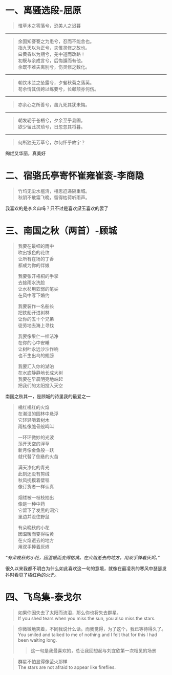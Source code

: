 # 一、离骚选段-屈原

>惟草木之零落兮，恐美人之迟暮
---
>余固知謇謇之为患兮，忍而不能舍也。  
>指九天以为正兮，夫惟灵修之故也。  
>曰黄昏以为期兮，羌中道而改路！  
>初既与余成言兮，后悔遁而有他。  
>余既不难夫离别兮，伤灵修之数化。
---
>朝饮木兰之坠露兮，夕餐秋菊之落英。  
>苟余情其信姱以练要兮，长顑颔亦何伤。
---
>亦余心之所善兮，虽九死其犹未悔。
---
>朝发轫于苍梧兮，夕余至乎县圃。  
>欲少留此灵琐兮，日忽忽其将暮。
---
>何所独无芳草兮，尔何怀乎故宇？

绚烂又华丽，真美好

# 二、宿骆氏亭寄怀崔雍崔衮-李商隐
>竹坞无尘水槛清，相思迢递隔重城。  
>秋阴不散霜飞晚，留得枯荷听雨声。

我喜欢的是李义山吗？只不过是喜欢黛玉喜欢的罢了

# 三、南国之秋（两首）-顾城
>我要在最细的雨中  
>吹出银色的花纹  
>让所有在场的丁香  
>都成为你的伴娘
> 
>我要张开梧桐的手掌  
>去接雨水洗脸  
>让水杉用软弱的笔尖  
>在风中写下婚约
>
>我要装作一名船长  
把铁船开进树林   
让你的五十个兄弟  
徒劳地去海上寻找  
> 
>我要像果仁一样洁净  
在你的心中安睡  
让树叶永远沙沙作响  
也不生出鸟的翅膀  
>
>我要汇入你的湖泊  
在水底静静地长成大树  
我要在早晨明亮地站起  
把我们的太阳投入天空

南国之秋其一，是顾城的诗里我的最爱之一

>橘红橘红的火焰  
在潮湿的园林中悬浮  
它轻轻嚼着树木  
雨蛙像脆骨般鸣叫
>
>一环环微妙的光波  
荡开天空的浮草   
新月像金鱼般一跃  
就代替了倒悬的火苗
>
>满天渗化的青光  
此刻还没有剪绒  
秋风抚摸着壁毯  
像订货者一样认真  
>
>烟缕被一枝枝抽出  
像是一种中药  
它留下了发黑的洞穴  
里边并没住野鼠  
>
>有朵晚秋的小花  
因温暖而变得枯黄  
在火焰逝去的地方  
用双手捧着灰烬  

*“有朵晚秋的小花，因温暖而变得枯黄。在火焰逝去的地方，用双手捧着灰烬。”* 

很久以来我都不明白为什么如此喜欢这一句的意境，就像在最凌冽的寒风中瑟瑟发抖时看见了橘红色的火光。

# 四、飞鸟集-泰戈尔
>如果你因失去了太阳而流泪，那么你也将失去群星。  
>If you shed tears when you miss the sun, you also miss the stars.  


>你微微地笑着，不同我说什么话。而我觉得，为了这个，我已等待得久了。  
>You smiled and talked to me of nothing and I felt that for this 
I had been waiting long.
>>这一句是我最喜欢的，总让我回想起与刘宜欣第一次相见的场景

>群星不怕显得像萤火那样  
>The stars are not afraid to appear like fireflies.
